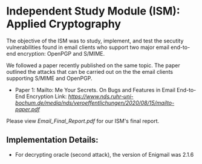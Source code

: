 # Independent Study Module (ISM): Applied Cryptography

The objective of the ISM was to study, implement, and test the secutity vulnerabilities found in email clients who support two major email end-to-end encryption: OpenPGP and S/MIME.

We followed a paper recently published on the same topic. The paper outlined the attacks that can be carried out on the the email clients supporting S/MIME and OpenPGP.
- Paper 1: Mailto: Me Your Secrets. On Bugs and Features in Email End-to-End Encryption Link: *https://www.nds.ruhr-uni-bochum.de/media/nds/veroeffentlichungen/2020/08/15/mailto-paper.pdf*

Please view *Email_Final_Report.pdf* for our ISM's final report.

## Implementation Details: 
 - For decrypting oracle (second attack), the version of Enigmail was 2.1.6
